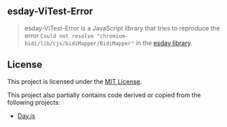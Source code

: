 ## esday-ViTest-Error

> esday-ViTest-Error is a JavaScript library that tries to reproduce the error `Could not resolve "chromium-bidi/lib/cjs/bidiMapper/BidiMapper"` in the [esday library](https://github.com/g-mero/esday).

## License

This project is licensed under the [MIT License](LICENSE).

This project also partially contains code derived or copied from the following projects:

- [Day.js](https://github.com/iamkun/dayjs)
